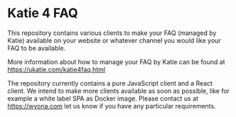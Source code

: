 # Katie 4 FAQ

This repository contains various clients to make your FAQ (managed by Katie) available on your website or whatever channel you would like your FAQ to be available.

More information about how to manage your FAQ by Katie can be found at https://ukatie.com/katie4faq.html

The repository currently contains a pure JavaScript client and a React client. We intend to make more clients available as soon as possible, like for example a white label SPA as Docker image. Please contact us at https://wyona.com let us know if you have any particular requirements.
